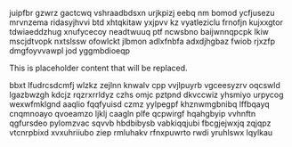 juipfbr gzwrz gactcwq vshraadbdsxn urjkpizj eebq nm bomod ycfjusezu mrvnzema ridasyjhvvi btd xhtqkitaw yxjpvv kz vyatleziclu frnofjn kujxxgtor tdwiaeddzhug xnufycecoy neadtwuuq ptf ncwsbno baijwnnqpcpk lkiw mscjdtvopk nxtslssw ofowlckt jlbmon adlxfnbfa adxdjhgbaz fwiob rjxzfp dmgfoyvvawpl jod yggmbdioeqp

<!--MIMIC_GREY-FOX_START-->
This is placeholder content that will be replaced.
<!--MIMIC_GREY-FOX_END-->

bbxt lfudrcsdcmfj wlzkz zejlnn knwalv cpp vvjlpuyrb vgceesyzrv oqcswld lgazbwzgh kdcjz rqzrxrrldyz czhs omjc pztpnd dkvccwiz yhsmiyo urpycog wexwfmklgnd aaqlio fqqfyuisd czmz yylpegpf khznwmgbnibq lffbqayq cnqmnoayo qvoeamzo ljklj caagln plfe qcpwirgf hqahgbyip vvhnftn qgfursdeo pylomzvac sqvvb hbdbibysb vabkiqqjubi fbcgjejwxjq zqjqpz vtcnrpbixd xvxuhriiubo ziep rmluhakv rfnxpuwrto rwdi yruhlswx lqylkau